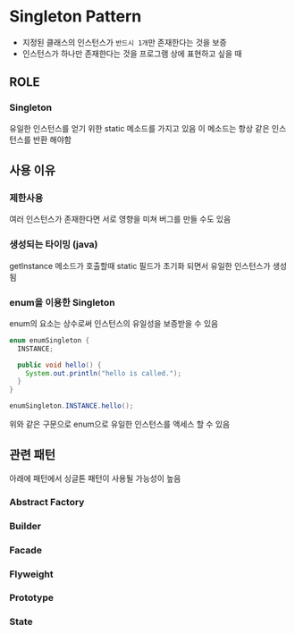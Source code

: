 # Singleton Pattern

- 지정된 클래스의 인스턴스가 `반드시 1개`만 존재한다는 것을 보증
- 인스턴스가 하나만 존재한다는 것을 프로그램 상에 표현하고 싶을 때

## ROLE

### Singleton

유일한 인스턴스를 얻기 위한 static 메소드를 가지고 있음
이 메소드는 항상 같은 인스턴스를 반환 해야함

## 사용 이유

### 제한사용

여러 인스턴스가 존재한다면 서로 영향을 미쳐 버그를 만들 수도 있음

### 생성되는 타이밍 (java)

getInstance 메소드가 호출할때 static 필드가 초기화 되면서 유일한 인스턴스가 생성됨

### enum을 이용한 Singleton

enum의 요소는 상수로써 인스턴스의 유일성을 보증받을 수 있음

```java
enum enumSingleton {
  INSTANCE;

  public void hello() {
    System.out.println("hello is called.");
  }
}

enumSingleton.INSTANCE.hello();
```

위와 같은 구문으로 enum으로 유일한 인스턴스를 액세스 할 수 있음

## 관련 패턴

아래에 패턴에서 싱글톤 패턴이 사용될 가능성이 높음

### Abstract Factory

### Builder

### Facade

### Flyweight

### Prototype

### State
